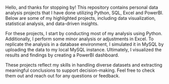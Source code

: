 Hello, and thanks for stopping by! This repository contains personal data analysis projects that I have done utilizing Python, SQL, Excel and PowerBI. Below are some of my highlighted projects, including data visualization, statistical analysis, and data-driven insights.

For these projects, I start by conducting most of my analysis using Python. Additionally, I perform some minor analysis or adjustments in Excel. To replicate the analysis in a database environment, I simulated it in MySQL by uploading the data to my local MySQL instance. Ultimately, I visualized the results and findings by creating a PowerBI dashboard.

These projects reflect my skills in handling diverse datasets and extracting meaningful conclusions to support decision-making. Feel free to check them out and reach out for any questions or feedback.
